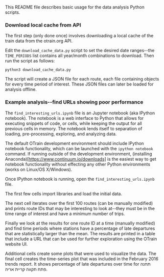 This README file describes basic usage for the data analysis Python scripts. 

### Download local cache from API

The first step (only done once) involves downloading a local cache of the train data from the otrain.org API.

Edit the `download_cache_data.py` script to set the desired date ranges--the `TIME_PERIODS` list contains all year/month combinations to download. Then run the script as follows:

```
python3 download_cache_data.py
```

The script will create a JSON file for each route, each file containing objects for every time period of interest. These JSON files can later be loaded for analysis offline.

### Example analysis--find URLs showing poor performance

The `find_interesting_urls.ipynb` file is an Jupyter notebook (aka IPython notebook). The notebook is a web interface to Python that allows for executing snippets of code, or cells, while keeping the output for all previous cells in memory. The notebook lends itself to separation of loading, pre-processing, exploring, and analyzing data.

The default OTrain development environment should include IPython notebook functionality, which can be launched with the `ipython notebook` command. If running outside of the development environment, (installing Anaconda)[https://www.continuum.io/downloads] is the easiest way to get notebook functionality without effecting any other Python environments (works on Linux/OS X/Windows).

Once IPython notebook is running, open the `find_interesting_urls.ipynb` file.

The first few cells import libraries and load the initial data.

The next cell iterates over the first 100 routes (can be manually modified) and prints route IDs that may be interesting to look at--they must be in the time range of interest and have a minimum number of trips.

Finally we look at the results for one route ID at a time (manually modified) and find time periods where stations have a percentage of late departures that are statistically larger than the mean. The results are printed in a table that include a URL that can be used for further exploration using the OTrain website UI.

Additional cells create some plots that were used to visualize the data. The final cell creates the time-series plot that was included in the February 2016 trends report. It shows percentage of late departures over time for תחנה פתח תקווה קריית אריה.